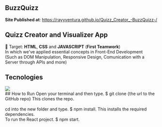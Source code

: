 ## BuzzQuizz
**Site Published at**: https://rayyventura.github.io/Quizz_Creator_-BuzzQuizz-/


## Quizz Creator and Visualizer App </br>
🎯 Target: **HTML**, **CSS** and **JAVASCRIPT** (**First Teamwork**)</br>
In which we've applied essential concepts in Front-End Development </br>
(Such as DOM Manipulation, Responsive Design, Comunication with a Server through APIs and more)
## Tecnologies
<div> 
 <img src="https://img.shields.io/badge/HTML5-E34F26?style=for-the-badge&logo=html5&logoColor=white">
</div>
## How to Run
Open your terminal and then type. $ git clone {the url to the GitHub repo} This clones the repo.</br></br>
cd into the new folder and type. $ npm install. This installs the required dependencies.</br>
To run the React project. $ npm start.
